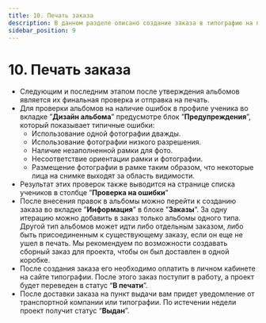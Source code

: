 ```yaml
---
title: 10. Печать заказа
description: В данном разделе описано создание заказа в типографию на печать альбомов
sidebar_position: 9
---
```


# 10. Печать заказа
* Следующим и последним этапом после утверждения альбомов является их финальная проверка и отправка на печать.
* Для проверки альбомов на наличие ошибок в профиле ученика во вкладке ”__Дизайн альбома__” предусмотре блок ”__Предупреждения__”, который показывает типичные ошибки:
    + Использование одной фотографии дважды.
    + Использование фотографии низкого разрешения.
    + Наличие незаполненной рамки для фото.
    + Несоответствие ориентации рамки и фотографии.
    + Размещение фотографии в рамке таким образом, что некоторые лица на снимке выходят за область видимости.
* Результат этих проверок также выводится на странице списка учеников в столбце ”__Проверка на ошибки__”
* После внесения правок в альбомы можно перейти к созданию заказа во вкладке ”__Информация__” в блоке ”__Заказы__”. За одну итерацию можно добавить в заказ только альбомы одного типа. Другой тип альбомов может идти либо отдельным заказом, либо быть присоединенным к существующему заказу, если он еще не ушел в печать. Мы рекомендуем по возможности создавать сборный заказ для проекта, чтобы он был доставлен в одной коробке.
* После создания заказа его необходимо оплатить в личном кабинете на сайте типографии. После этого заказ поступит в работу, а проект будет переведен в статус “__В печати__”.
* После доставки заказа на пункт выдачи вам придет уведомление от транспортной компании или типографии. По истечении недели проект получит статус “__Выдан__”.
